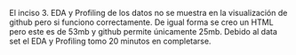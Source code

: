 El inciso 3. EDA y Profiling de los datos no se muestra en la visualización de  github pero si funciono correctamente. De igual forma se creo un HTML pero este es de 53mb y github permite únicamente 25mb. Debido al data set el EDA y Profiling tomo 20 minutos en completarse. 
